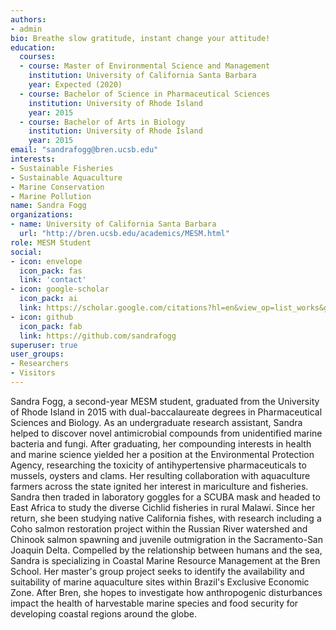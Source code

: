 ```yaml
---
authors:
- admin
bio: Breathe slow gratitude, instant change your attitude!
education:
  courses:
  - course: Master of Environmental Science and Management
    institution: University of California Santa Barbara
    year: Expected (2020)
  - course: Bachelor of Science in Pharmaceutical Sciences
    institution: University of Rhode Island
    year: 2015
  - course: Bachelor of Arts in Biology
    institution: University of Rhode Island
    year: 2015
email: "sandrafogg@bren.ucsb.edu"
interests:
- Sustainable Fisheries
- Sustainable Aquaculture
- Marine Conservation
- Marine Pollution
name: Sandra Fogg
organizations:
- name: University of California Santa Barbara
  url: "http://bren.ucsb.edu/academics/MESM.html"
role: MESM Student
social:
- icon: envelope
  icon_pack: fas
  link: 'contact'
- icon: google-scholar
  icon_pack: ai
  link: https://scholar.google.com/citations?hl=en&view_op=list_works&gmla=AJsN-F43Cgb1xfYTq1-l7rH0U-_yiU0_Tm8aHyHtEI1IAAn_cu73wZeYWO5w5yR1Bfy-DGJVrrHEirJMDvhfwlQ5Mjgsbf4vQg&user=IhZphuQAAAAJ
- icon: github
  icon_pack: fab
  link: https://github.com/sandrafogg
superuser: true
user_groups:
- Researchers
- Visitors
---
```


Sandra Fogg, a second-year MESM student, graduated from the University of Rhode Island in 2015 with dual-baccalaureate  degrees in Pharmaceutical Sciences and Biology. As an undergraduate research assistant, Sandra helped to discover novel antimicrobial compounds from unidentified marine bacteria and fungi. After graduating, her compounding interests in health and marine science yielded her a position at the Environmental Protection Agency, researching the toxicity of antihypertensive pharmaceuticals to mussels, oysters and clams. Her resulting collaboration with aquaculture farmers across the state ignited her interest in mariculture and fisheries. Sandra then traded in laboratory goggles for a SCUBA mask and headed to East Africa to study the diverse Cichlid fisheries in rural Malawi. Since her return, she been studying native California fishes, with research including a Coho salmon restoration project within the Russian River watershed and Chinook salmon spawning and juvenile outmigration in the Sacramento-San Joaquin Delta. Compelled by the relationship between humans and the sea, Sandra is specializing in Coastal Marine Resource Management at the Bren School. Her master's group project seeks to identify the availability and suitability of marine aquaculture sites within Brazil's Exclusive Economic Zone. After Bren, she hopes to investigate how anthropogenic disturbances impact the health of harvestable marine species and food security for developing coastal regions around the globe.
